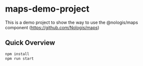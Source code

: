 # maps-demo-project

This is a demo project to show the way to use the @nologis/maps component (https://github.com/Nologis/maps)

## Quick Overview

```bash
npm install
npm run start
```
